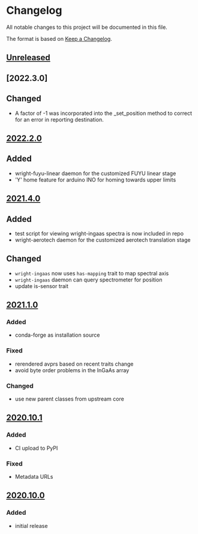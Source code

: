 # Changelog
All notable changes to this project will be documented in this file.

The format is based on [Keep a Changelog](https://keepachangelog.com/).

## [Unreleased]

## [2022.3.0]

## Changed
- A factor of -1 was incorporated into the _set_position method to correct
 for an error in reporting destination.


## [2022.2.0]

## Added
- wright-fuyu-linear daemon for the customized FUYU linear stage
- 'Y' home feature for arduino INO for homing towards upper limits


## [2021.4.0]

## Added
- test script for viewing wright-ingaas spectra is now included in repo
- wright-aerotech daemon for the customized aerotech translation stage

## Changed
- `wright-ingaas` now uses `has-mapping` trait to map spectral axis
- `wright-ingaas` daemon can query spectrometer for position
- update is-sensor trait

## [2021.1.0]

### Added
- conda-forge as installation source

### Fixed
- rerendered avprs based on recent traits change
- avoid byte order problems in the InGaAs array

### Changed
- use new parent classes from upstream core

## [2020.10.1]

### Added
- CI upload to PyPI

### Fixed
- Metadata URLs

## [2020.10.0]

### Added
- initial release

[Unreleased]: https://github.com/wright-group/yaqd-wright/compare/v2022.2.0...HEAD
[2022.2.0]: https://github.com/wright-group/yaqd-wright/compare/v2021.4.0...v2022.2.0
[2021.4.0]: https://github.com/wright-group/yaqd-wright/compare/v2021.1.0...v2021.4.0
[2021.1.0]: https://github.com/wright-group/yaqd-wright/compare/v2020.10.1...v2021.1.0
[2020.10.1]: https://github.com/wright-group/yaqd-wright/compare/v2020.10.0...v2020.10.1
[2020.10.0]: https://github.com/wright-group/yaqd-wright/releases/tag/v2020.10.0

